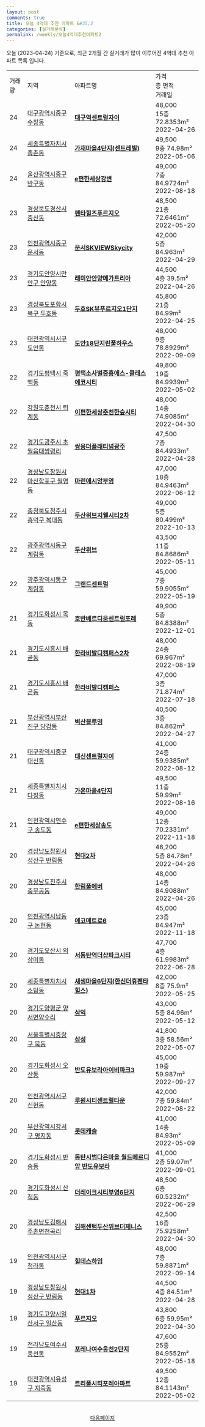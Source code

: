 ```yaml
---
layout: post
comments: true
title: 오늘 4억대 추천 아파트 &#35;2
categories: [실거래분석]
permalink: /weekly/오늘4억대추천아파트2
---
```


오늘 (2023-04-24) 기준으로, 최근 2개월 간 실거래가 많이 이루어진 4억대 추천 아파트 목록 입니다.

<table class="sortable">
  <tr>
    <td>거래량</td>
    <td>지역</td>
    <td>아파트명</td>
    <td>가격<br>층 면적<br>거래일</td>
  </tr>

  <tr class="item">
    <td>24</td>
    <td><a href="/apt/대구광역시중구수창동">대구광역시중구 수창동</a></td>
    <td style="font-weight: bold;"><a href="/apt/대구광역시중구수창동대구역센트럴자이">대구역센트럴자이</a></td>
    <td>48,000<br>15층  72.8353m²<br>2022-04-26</td>
  </tr>

  <tr class="item">
    <td>24</td>
    <td><a href="/apt/세종특별자치시종촌동">세종특별자치시 종촌동</a></td>
    <td style="font-weight: bold;"><a href="/apt/세종특별자치시종촌동가재마을4단지(센트레빌)">가재마을4단지(센트레빌)</a></td>
    <td>49,500<br>9층  74.98m²<br>2022-05-06</td>
  </tr>

  <tr class="item">
    <td>24</td>
    <td><a href="/apt/울산광역시중구반구동">울산광역시중구 반구동</a></td>
    <td style="font-weight: bold;"><a href="/apt/울산광역시중구반구동e편한세상강변">e편한세상강변</a></td>
    <td>49,000<br>7층  84.9724m²<br>2022-08-18</td>
  </tr>

  <tr class="item">
    <td>23</td>
    <td><a href="/apt/경상북도경산시중산동">경상북도경산시 중산동</a></td>
    <td style="font-weight: bold;"><a href="/apt/경상북도경산시중산동펜타힐즈푸르지오">펜타힐즈푸르지오</a></td>
    <td>48,500<br>21층  72.6461m²<br>2022-05-20</td>
  </tr>

  <tr class="item">
    <td>23</td>
    <td><a href="/apt/인천광역시중구운서동">인천광역시중구 운서동</a></td>
    <td style="font-weight: bold;"><a href="/apt/인천광역시중구운서동운서SKVIEWSkycity">운서SKVIEWSkycity</a></td>
    <td>42,000<br>5층  84.963m²<br>2022-04-29</td>
  </tr>

  <tr class="item">
    <td>23</td>
    <td><a href="/apt/경기도안양시만안구안양동">경기도안양시만안구 안양동</a></td>
    <td style="font-weight: bold;"><a href="/apt/경기도안양시만안구안양동래미안안양메가트리아">래미안안양메가트리아</a></td>
    <td>44,500<br>4층  39.5m²<br>2022-04-26</td>
  </tr>

  <tr class="item">
    <td>23</td>
    <td><a href="/apt/경상북도포항시북구두호동">경상북도포항시북구 두호동</a></td>
    <td style="font-weight: bold;"><a href="/apt/경상북도포항시북구두호동두호SK뷰푸르지오1단지">두호SK뷰푸르지오1단지</a></td>
    <td>45,800<br>21층  84.99m²<br>2022-04-25</td>
  </tr>

  <tr class="item">
    <td>23</td>
    <td><a href="/apt/대전광역시서구도안동">대전광역시서구 도안동</a></td>
    <td style="font-weight: bold;"><a href="/apt/대전광역시서구도안동도안18단지린풀하우스">도안18단지린풀하우스</a></td>
    <td>48,000<br>9층  78.8929m²<br>2022-09-09</td>
  </tr>

  <tr class="item">
    <td>22</td>
    <td><a href="/apt/경기도평택시죽백동">경기도평택시 죽백동</a></td>
    <td style="font-weight: bold;"><a href="/apt/경기도평택시죽백동평택소사벌중흥에스-클래스에코시티">평택소사벌중흥에스-클래스에코시티</a></td>
    <td>49,800<br>19층  84.9939m²<br>2022-05-02</td>
  </tr>

  <tr class="item">
    <td>22</td>
    <td><a href="/apt/강원도춘천시퇴계동">강원도춘천시 퇴계동</a></td>
    <td style="font-weight: bold;"><a href="/apt/강원도춘천시퇴계동이편한세상춘천한숲시티">이편한세상춘천한숲시티</a></td>
    <td>48,000<br>14층  74.9085m²<br>2022-04-30</td>
  </tr>

  <tr class="item">
    <td>22</td>
    <td><a href="/apt/경기도광주시초월읍대쌍령리">경기도광주시 초월읍대쌍령리</a></td>
    <td style="font-weight: bold;"><a href="/apt/경기도광주시초월읍대쌍령리쌍용더플래티넘광주">쌍용더플래티넘광주</a></td>
    <td>47,500<br>7층  84.4933m²<br>2022-04-28</td>
  </tr>

  <tr class="item">
    <td>22</td>
    <td><a href="/apt/경상남도창원시마산합포구월영동">경상남도창원시마산합포구 월영동</a></td>
    <td style="font-weight: bold;"><a href="/apt/경상남도창원시마산합포구월영동마린애시앙부영">마린애시앙부영</a></td>
    <td>47,000<br>18층  84.9463m²<br>2022-06-12</td>
  </tr>

  <tr class="item">
    <td>22</td>
    <td><a href="/apt/충청북도청주시흥덕구복대동">충청북도청주시흥덕구 복대동</a></td>
    <td style="font-weight: bold;"><a href="/apt/충청북도청주시흥덕구복대동두산위브지웰시티2차">두산위브지웰시티2차</a></td>
    <td>49,000<br>5층  80.499m²<br>2022-10-13</td>
  </tr>

  <tr class="item">
    <td>22</td>
    <td><a href="/apt/광주광역시동구계림동">광주광역시동구 계림동</a></td>
    <td style="font-weight: bold;"><a href="/apt/광주광역시동구계림동두산위브">두산위브</a></td>
    <td>43,500<br>11층  84.8686m²<br>2022-05-11</td>
  </tr>

  <tr class="item">
    <td>22</td>
    <td><a href="/apt/광주광역시동구계림동">광주광역시동구 계림동</a></td>
    <td style="font-weight: bold;"><a href="/apt/광주광역시동구계림동그랜드센트럴">그랜드센트럴</a></td>
    <td>45,000<br>7층  59.9055m²<br>2022-05-19</td>
  </tr>

  <tr class="item">
    <td>21</td>
    <td><a href="/apt/경기도화성시목동">경기도화성시 목동</a></td>
    <td style="font-weight: bold;"><a href="/apt/경기도화성시목동호반베르디움센트럴포레">호반베르디움센트럴포레</a></td>
    <td>49,900<br>5층  84.8388m²<br>2022-12-01</td>
  </tr>

  <tr class="item">
    <td>21</td>
    <td><a href="/apt/경기도시흥시배곧동">경기도시흥시 배곧동</a></td>
    <td style="font-weight: bold;"><a href="/apt/경기도시흥시배곧동한라비발디캠퍼스2차">한라비발디캠퍼스2차</a></td>
    <td>48,000<br>24층  69.967m²<br>2022-08-19</td>
  </tr>

  <tr class="item">
    <td>21</td>
    <td><a href="/apt/경기도시흥시배곧동">경기도시흥시 배곧동</a></td>
    <td style="font-weight: bold;"><a href="/apt/경기도시흥시배곧동한라비발디캠퍼스">한라비발디캠퍼스</a></td>
    <td>47,000<br>3층  71.874m²<br>2022-07-18</td>
  </tr>

  <tr class="item">
    <td>21</td>
    <td><a href="/apt/부산광역시부산진구당감동">부산광역시부산진구 당감동</a></td>
    <td style="font-weight: bold;"><a href="/apt/부산광역시부산진구당감동벽산블루밍">벽산블루밍</a></td>
    <td>40,500<br>3층  84.862m²<br>2022-04-27</td>
  </tr>

  <tr class="item">
    <td>21</td>
    <td><a href="/apt/대구광역시중구대신동">대구광역시중구 대신동</a></td>
    <td style="font-weight: bold;"><a href="/apt/대구광역시중구대신동대신센트럴자이">대신센트럴자이</a></td>
    <td>41,000<br>24층  59.9385m²<br>2022-08-12</td>
  </tr>

  <tr class="item">
    <td>21</td>
    <td><a href="/apt/세종특별자치시다정동">세종특별자치시 다정동</a></td>
    <td style="font-weight: bold;"><a href="/apt/세종특별자치시다정동가온마을4단지">가온마을4단지</a></td>
    <td>49,500<br>11층  59.99m²<br>2022-08-16</td>
  </tr>

  <tr class="item">
    <td>21</td>
    <td><a href="/apt/인천광역시연수구송도동">인천광역시연수구 송도동</a></td>
    <td style="font-weight: bold;"><a href="/apt/인천광역시연수구송도동e편한세상송도">e편한세상송도</a></td>
    <td>49,000<br>12층  70.2331m²<br>2022-11-18</td>
  </tr>

  <tr class="item">
    <td>20</td>
    <td><a href="/apt/경상남도창원시성산구반림동">경상남도창원시성산구 반림동</a></td>
    <td style="font-weight: bold;"><a href="/apt/경상남도창원시성산구반림동현대2차">현대2차</a></td>
    <td>46,200<br>5층  84.78m²<br>2022-04-26</td>
  </tr>

  <tr class="item">
    <td>20</td>
    <td><a href="/apt/경상남도진주시충무공동">경상남도진주시 충무공동</a></td>
    <td style="font-weight: bold;"><a href="/apt/경상남도진주시충무공동한림풀에버">한림풀에버</a></td>
    <td>48,000<br>14층  84.9088m²<br>2022-04-26</td>
  </tr>

  <tr class="item">
    <td>20</td>
    <td><a href="/apt/인천광역시남동구논현동">인천광역시남동구 논현동</a></td>
    <td style="font-weight: bold;"><a href="/apt/인천광역시남동구논현동에코메트로6">에코메트로6</a></td>
    <td>45,000<br>23층  84.947m²<br>2022-11-18</td>
  </tr>

  <tr class="item">
    <td>20</td>
    <td><a href="/apt/경기도오산시외삼미동">경기도오산시 외삼미동</a></td>
    <td style="font-weight: bold;"><a href="/apt/경기도오산시외삼미동서동탄역더샵파크시티">서동탄역더샵파크시티</a></td>
    <td>47,700<br>4층  61.9983m²<br>2022-06-28</td>
  </tr>

  <tr class="item">
    <td>20</td>
    <td><a href="/apt/세종특별자치시소담동">세종특별자치시 소담동</a></td>
    <td style="font-weight: bold;"><a href="/apt/세종특별자치시소담동새샘마을6단지(한신더휴펜타힐스)">새샘마을6단지(한신더휴펜타힐스)</a></td>
    <td>42,000<br>8층  75.9m²<br>2022-05-25</td>
  </tr>

  <tr class="item">
    <td>20</td>
    <td><a href="/apt/경기도양평군양서면양수리">경기도양평군 양서면양수리</a></td>
    <td style="font-weight: bold;"><a href="/apt/경기도양평군양서면양수리삼익">삼익</a></td>
    <td>43,000<br>5층  84.96m²<br>2022-05-12</td>
  </tr>

  <tr class="item">
    <td>20</td>
    <td><a href="/apt/서울특별시중랑구묵동">서울특별시중랑구 묵동</a></td>
    <td style="font-weight: bold;"><a href="/apt/서울특별시중랑구묵동삼성">삼성</a></td>
    <td>41,800<br>3층  58.56m²<br>2022-05-07</td>
  </tr>

  <tr class="item">
    <td>20</td>
    <td><a href="/apt/경기도화성시오산동">경기도화성시 오산동</a></td>
    <td style="font-weight: bold;"><a href="/apt/경기도화성시오산동반도유보라아이비파크3">반도유보라아이비파크3</a></td>
    <td>45,000<br>19층  59.987m²<br>2022-09-27</td>
  </tr>

  <tr class="item">
    <td>20</td>
    <td><a href="/apt/인천광역시서구신현동">인천광역시서구 신현동</a></td>
    <td style="font-weight: bold;"><a href="/apt/인천광역시서구신현동루원시티센트럴타운">루원시티센트럴타운</a></td>
    <td>42,000<br>7층  59.84m²<br>2022-08-22</td>
  </tr>

  <tr class="item">
    <td>20</td>
    <td><a href="/apt/부산광역시강서구명지동">부산광역시강서구 명지동</a></td>
    <td style="font-weight: bold;"><a href="/apt/부산광역시강서구명지동롯데캐슬">롯데캐슬</a></td>
    <td>41,000<br>14층  84.93m²<br>2022-05-09</td>
  </tr>

  <tr class="item">
    <td>20</td>
    <td><a href="/apt/경기도화성시반송동">경기도화성시 반송동</a></td>
    <td style="font-weight: bold;"><a href="/apt/경기도화성시반송동동탄시범다은마을월드메르디앙반도유보라">동탄시범다은마을 월드메르디앙 반도유보라</a></td>
    <td>41,000<br>2층  59.07m²<br>2022-09-01</td>
  </tr>

  <tr class="item">
    <td>20</td>
    <td><a href="/apt/경기도화성시산척동">경기도화성시 산척동</a></td>
    <td style="font-weight: bold;"><a href="/apt/경기도화성시산척동더레이크시티부영6단지">더레이크시티부영6단지</a></td>
    <td>48,500<br>6층  60.5232m²<br>2022-06-29</td>
  </tr>

  <tr class="item">
    <td>20</td>
    <td><a href="/apt/경상남도김해시주촌면천곡리">경상남도김해시 주촌면천곡리</a></td>
    <td style="font-weight: bold;"><a href="/apt/경상남도김해시주촌면천곡리김해센텀두산위브더제니스">김해센텀두산위브더제니스</a></td>
    <td>42,500<br>16층  75.9258m²<br>2022-04-30</td>
  </tr>

  <tr class="item">
    <td>19</td>
    <td><a href="/apt/인천광역시서구청라동">인천광역시서구 청라동</a></td>
    <td style="font-weight: bold;"><a href="/apt/인천광역시서구청라동힐데스하임">힐데스하임</a></td>
    <td>48,000<br>7층  59.8871m²<br>2022-09-14</td>
  </tr>

  <tr class="item">
    <td>19</td>
    <td><a href="/apt/경상남도창원시성산구반림동">경상남도창원시성산구 반림동</a></td>
    <td style="font-weight: bold;"><a href="/apt/경상남도창원시성산구반림동현대1차">현대1차</a></td>
    <td>44,500<br>4층  84.51m²<br>2022-04-28</td>
  </tr>

  <tr class="item">
    <td>19</td>
    <td><a href="/apt/경기도고양시일산서구일산동">경기도고양시일산서구 일산동</a></td>
    <td style="font-weight: bold;"><a href="/apt/경기도고양시일산서구일산동푸르지오">푸르지오</a></td>
    <td>43,800<br>6층  59.95m²<br>2022-04-30</td>
  </tr>

  <tr class="item">
    <td>19</td>
    <td><a href="/apt/전라남도여수시웅천동">전라남도여수시 웅천동</a></td>
    <td style="font-weight: bold;"><a href="/apt/전라남도여수시웅천동포레나여수웅천2단지">포레나여수웅천2단지</a></td>
    <td>47,600<br>25층  84.9552m²<br>2022-05-18</td>
  </tr>

  <tr class="item">
    <td>19</td>
    <td><a href="/apt/대전광역시유성구지족동">대전광역시유성구 지족동</a></td>
    <td style="font-weight: bold;"><a href="/apt/대전광역시유성구지족동트리풀시티포레아파트">트리풀시티포레아파트</a></td>
    <td>49,500<br>12층  84.1143m²<br>2022-05-02</td>
  </tr>

  <tr>
      <script async src="https://pagead2.googlesyndication.com/pagead/js/adsbygoogle.js?client=ca-pub-3485438051770037"
          crossorigin="anonymous"></script>
      <ins class="adsbygoogle"
          style="display:block"
          data-ad-format="fluid"
          data-ad-layout-key="-fb+5w+4e-db+86"
          data-ad-client="ca-pub-3485438051770037"
          data-ad-slot="1827090281"></ins>
      <script>
          (adsbygoogle = window.adsbygoogle || []).push({});
      </script>
  </tr>
    
</table>

<br>
<center><a href="/weekly/오늘4억대추천아파트3">다음페이지</a></center>
<br><br>
